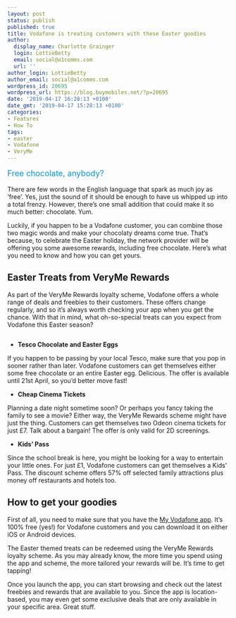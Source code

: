 ```yaml
---
layout: post
status: publish
published: true
title: Vodafone is treating customers with these Easter goodies
author:
  display_name: Charlotte Grainger
  login: LottieBetty
  email: social@a1comms.com
  url: ''
author_login: LottieBetty
author_email: social@a1comms.com
wordpress_id: 20695
wordpress_url: https://blog.buymobiles.net/?p=20695
date: '2019-04-17 16:28:13 +0100'
date_gmt: '2019-04-17 15:28:13 +0100'
categories:
- Features
- How To
tags:
- easter
- Vodafone
- VeryMe
---
```

<p><!-- wp:paragraph --></p>
<p><span class="postStandFirst" style="color: #0896d5; line-height: 26px; font-size: 18px;">Free chocolate, anybody?</span></p>
<p><!-- /wp:paragraph --></p>
<p><!-- wp:paragraph --></p>
<p>There are few words in the English language that spark as much joy as &lsquo;free&rsquo;. Yes, just the sound of it should be enough to have us whipped up into a total frenzy. However, there&rsquo;s one small addition that could make it so much better: chocolate. Yum.</p>
<p><!-- /wp:paragraph --></p>
<p><!-- wp:paragraph --></p>
<p>Luckily, if you happen to be a Vodafone customer, you can combine those two magic words and make your chocolaty dreams come true. That&rsquo;s because, to celebrate the Easter holiday, the network provider will be offering you some awesome rewards, including free chocolate. Here&rsquo;s what you need to know and how you can get yours.</p>
<p><!-- /wp:paragraph --></p>
<p><!-- wp:heading --></p>
<h2>Easter Treats from VeryMe Rewards</h2>
<p><!-- /wp:heading --></p>
<p><!-- wp:paragraph --></p>
<p>As part of the VeryMe Rewards loyalty scheme, Vodafone offers a whole range of deals and freebies to their customers. These offers change regularly, and so it&rsquo;s always worth checking your app when you get the chance. With that in mind, what oh-so-special treats can you expect from Vodafone this Easter season?</p>
<p><!-- /wp:paragraph --></p>
<p><!-- wp:image {"id":20703} --></p>
<figure class="wp-block-image"><img src="https://storage.googleapis.com/a1comms-blog-buymobiles/1/2019/04/vodafone-very-me-easter-1.jpg" alt="" class="wp-image-20703"/></figure>
<p><!-- /wp:image --></p>
<p><!-- wp:list --></p>
<ul>
<li><strong>Tesco Chocolate and Easter Eggs </strong></li>
</ul>
<p><!-- /wp:list --></p>
<p><!-- wp:paragraph --></p>
<p>If you happen to be passing by your local Tesco, make sure that you pop in sooner rather than later. Vodafone customers can get themselves either some free chocolate or an entire Easter egg. Delicious. The offer is available until 21st April, so you&rsquo;d better move fast!</p>
<p><!-- /wp:paragraph --></p>
<p><!-- wp:list --></p>
<ul>
<li><strong>Cheap Cinema Tickets </strong></li>
</ul>
<p><!-- /wp:list --></p>
<p><!-- wp:paragraph --></p>
<p>Planning a date night sometime soon? Or perhaps you fancy taking the family to see a movie? Either way, the VeryMe Rewards scheme might have just the thing. Customers can get themselves two Odeon cinema tickets for just &pound;7. Talk about a bargain! The offer is only valid for 2D screenings.</p>
<p><!-- /wp:paragraph --></p>
<p><!-- wp:list --></p>
<ul>
<li><strong>Kids&rsquo; Pass </strong></li>
</ul>
<p><!-- /wp:list --></p>
<p><!-- wp:paragraph --></p>
<p>Since the school break is here, you might be looking for a way to entertain your little ones. For just &pound;1, Vodafone customers can get themselves a Kids&rsquo; Pass. The discount scheme offers 57% off selected family attractions plus money off restaurants and hotels too.</p>
<p><!-- /wp:paragraph --></p>
<p><!-- wp:heading --></p>
<h2>How to get your goodies</h2>
<p><!-- /wp:heading --></p>
<p><!-- wp:paragraph --></p>
<p>First of all, you need to make sure that you have the <a href="https://www.vodafone.co.uk/my-vodafone-account/vodafone-apps/my-vodafone-app">My Vodafone app</a>. It&rsquo;s 100% free (yes!) for Vodafone customers and you can download it on either iOS or Android devices.</p>
<p><!-- /wp:paragraph --></p>
<p><!-- wp:paragraph --></p>
<p>The Easter themed treats can be redeemed using the VeryMe Rewards loyalty scheme. As you may already know, the more time you spend using the app and scheme, the more tailored your rewards will be. It&rsquo;s time to get tapping!</p>
<p><!-- /wp:paragraph --></p>
<p><!-- wp:paragraph --></p>
<p>Once you launch the app, you can start browsing and check out the latest freebies and rewards that are available to you. Since the app is location-based, you may even get some exclusive deals that are only available in your specific area. Great stuff.</p>
<p><!-- /wp:paragraph --></p>
<p><!-- wp:image {"id":19788,"linkDestination":"custom"} --></p>
<figure class="wp-block-image"><a href="https://www.buymobiles.net/vodafone" target="_blank" rel="noreferrer noopener"><img src="https://storage.googleapis.com/a1comms-blog-buymobiles/1/vodafone-jan-19-blog.jpg" alt="" class="wp-image-19788"/></a></figure>
<p><!-- /wp:image --></p>
